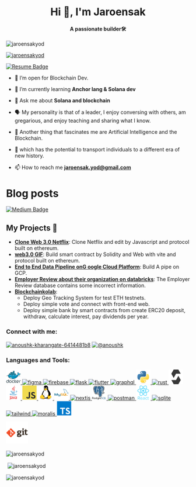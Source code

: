 <h1 align="center">Hi 👋, I'm Jaroensak</h1>
<h4 align="center">A passionate builder🛠</h4>


<p align="left"> <img src="https://komarev.com/ghpvc/?username=jaroensakyod&label=Profile%20views&color=0e75b6&style=flat" alt="jaroensakyod" /> </p>

<p align="left"> <a href="https://github.com/ryo-ma/github-profile-trophy"><img src="https://github-profile-trophy.vercel.app/?username=jaroensakyod" alt="jaroensakyod" /></a> </p>

<div id="header">
  <div id="badges">
    <a href="https://www.canva.com/design/DAErLuGsOXc/himCsm4v4hsSEGnsjm_eOQ/view?utm_content=DAErLuGsOXc&utm_campaign=designshare&utm_medium=link2&utm_source=sharebutton">
      <img src="https://img.shields.io/badge/Resume-green?style=for-the-badge" alt="Resume Badge"/>
    </a>
</div>

- 🔭 I’m open for Blockchain Dev.

- 🌱 I’m currently learning **Anchor lang & Solana dev**

- 💬 Ask me about **Solana and blockchain**

-  🗣 My personality is that of a leader, I enjoy conversing with others, am gregarious, and enjoy teaching and sharing what I know. 
  
- 🌱 Another thing that fascinates me are  Artificial Intelligence and the Blockchain.
  
- 📝 which has the potential to transport individuals to a different era of new history.

- 📫 How to reach me **jaroensak.yod@gmail.com**

# Blog posts
<!-- BLOG-POST-LIST:START -->
<div id="header">
    <a href="https://medium.com/@jaroensakyodkantha_654">
      <img src="https://img.shields.io/badge/Medium-gray?style=for-the-badge&logo=medium&logoColor=white" alt="Medium Badge"/>
    </a>
</div>
<!-- BLOG-POST-LIST:END -->

<!--  ## ⚡ My latest activity
<!--START_SECTION:activity-->
<!-- 1. ❗️ Closed issue [#1323](https://github.com/withfig/fig/issues/1323) in [withfig/fig](https://github.com/withfig/fig)
2. 🗣 Commented on [#1323](https://github.com/withfig/fig/issues/1323) in [withfig/fig](https://github.com/withfig/fig)
3. 🎉 Merged PR [#24](https://github.com/Metapass/metapass-v2/pull/24) in [Metapass/metapass-v2](https://github.com/Metapass/metapass-v2)
4. 🎉 Merged PR [#23](https://github.com/Metapass/metapass-v2/pull/23) in [Metapass/metapass-v2](https://github.com/Metapass/metapass-v2)
5. 🎉 Merged PR [#22](https://github.com/Metapass/metapass-v2/pull/22) in [Metapass/metapass-v2](https://github.com/Metapass/metapass-v2) -->
<!--END_SECTION:activity-->

## My Projects  📁

- [**Clone Web 3.0 Netflix**](https://github.com/jaroensakyod/Clone-Web-3.0-Netflix-by-Moralis-): Clone Netflix and edit by Javascript and protocol built on ethereum.
- [**web3.0 GIF**](https://github.com/jaroensakyod/web3.0GIF): Build smart contract by Solidity and Web with vite and protocol built on ethereum.
- [**End to End Data Pipeline onG oogle Cloud Platform**](https://github.com/jaroensakyod/End-to-End-Data-Pipeline-on-Google-Cloud-Platform): Build A pipe on GCP.
- [**Employer Review about their organization on databricks**](https://databricks-prod-cloudfront.cloud.databricks.com/public/4027ec902e239c93eaaa8714f173bcfc/2743116062138803/4134819635362390/2316106991846514/latest.html): The Employer Review database contains some incorrect information.
 - [**Blockchainkolab**](https://github.com/jaroensakyod/blockchainkolab): 
   - Deploy Geo Tracking System for test ETH testnets.
   - Deploy simple vote and connect with front-end web.
   - Deploy simple bank by smart contracts from create ERC20 deposit, withdraw, calculate interest, pay dividends per year.
<!-- - **Fanvest**: a dapp that lets you mint movie ideas and movies as nfts and crowdfund them, built on polygon
  - [Landing Page](https://fanvest.in)
  - [Dapp](https://apha.fanvest.in) -->

<h3 align="left">Connect with me:</h3>
<p align="left">
<!-- <a href="https://twitter.com/anoushk77" target="blank"><img align="center" src="https://raw.githubusercontent.com/rahuldkjain/github-profile-readme-generator/master/src/images/icons/Social/twitter.svg" alt="anoushk77" height="30" width="40" /></a> -->
<a href="https://www.linkedin.com/in/jaroensak-yodkantha/" target="blank"><img align="center" src="https://raw.githubusercontent.com/rahuldkjain/github-profile-readme-generator/master/src/images/icons/Social/linked-in-alt.svg" alt="anoushk-kharangate-6414481b8" height="30" width="40" /></a>
  <a href="https://medium.com/@jaroensakyodkantha_654" target="blank"><img align="center" src="https://raw.githubusercontent.com/rahuldkjain/github-profile-readme-generator/master/src/images/icons/Social/medium.svg" alt="@anoushk" height="30" width="40" /></a>
</p>

<h3 align="left">Languages and Tools:</h3>
<p align="left"> 
  

<a href="https://www.docker.com/" target="_blank" rel="noreferrer"> <img src="https://raw.githubusercontent.com/devicons/devicon/master/icons/docker/docker-original-wordmark.svg" alt="docker" width="40" height="40"/> 
 </a> <a href="https://www.figma.com/" target="_blank" rel="noreferrer"> <img src="https://www.vectorlogo.zone/logos/figma/figma-icon.svg" alt="figma" width="40" height="40"/> </a> 
  <a href="https://firebase.google.com/" target="_blank" rel="noreferrer"> <img src="https://www.vectorlogo.zone/logos/firebase/firebase-icon.svg" alt="firebase" width="40" height="40"/> </a> 
  <a href="https://flask.palletsprojects.com/" target="_blank" rel="noreferrer"> <img src="https://cms-assets.tutsplus.com/uploads/users/30/posts/16037/preview_image/flask.png" alt="flask" width="40" height="40"/> </a> 
  <a href="https://flutter.dev" target="_blank" rel="noreferrer"> <img src="https://www.vectorlogo.zone/logos/flutterio/flutterio-icon.svg" alt="flutter" width="40" height="40"/> </a> 
  <a href="https://graphql.org" target="_blank" rel="noreferrer"> <img src="https://www.vectorlogo.zone/logos/graphql/graphql-icon.svg" alt="graphql" width="40" height="40"/> </a>
    <a href="https://www.python.org" target="_blank" rel="noreferrer"> <img src="https://raw.githubusercontent.com/devicons/devicon/master/icons/python/python-original.svg" alt="python" width="40" height="40"/> </a> 
    <a href="https://www.rust-lang.org" target="_blank" rel="noreferrer"> <img src="https://encrypted-tbn0.gstatic.com/images?q=tbn:ANd9GcRpgvOBKj_7oMY-pm3o3m2vhHVA4EWPCZ6K1_ZrVANUuKuvYGdcGCMW73nRLS1lL1yKCEY&usqp=CAU" alt="rust" width="40" height="40"/> </a> 
    <a href="https://docs.soliditylang.org/" target="_blank" rel="noreferrer"> <img src="https://github.com/devicons/devicon/blob/master/icons/solidity/solidity-plain.svg" alt="soliditylang" width="40" height="40"/> </a> 
   <a href="https://www.java.com/en/" target="_blank" rel="noreferrer"> <img src="https://github.com/devicons/devicon/blob/master/icons/java/java-original-wordmark.svg" alt="java" width="40" height="40"/> </a> 
   <a href="https://www.javascript.com/" target="_blank" rel="noreferrer"> <img src="https://github.com/devicons/devicon/blob/master/icons/javascript/javascript-original.svg" alt="JavaScript" width="40" height="40"/> </a> 
<a href="https://www.linux.org/" target="_blank" rel="noreferrer"> <img src="https://raw.githubusercontent.com/devicons/devicon/master/icons/linux/linux-original.svg" alt="linux" width="40" height="40"/> </a> 
  <a href="https://www.mysql.com/" target="_blank" rel="noreferrer"> <img src="https://raw.githubusercontent.com/devicons/devicon/master/icons/mysql/mysql-original-wordmark.svg" alt="mysql" width="40" height="40"/> </a> 
  <a href="https://nextjs.org/" target="_blank" rel="noreferrer"> <img src="https://encrypted-tbn0.gstatic.com/images?q=tbn:ANd9GcQTuO317NCjps00ZoBqzDFamnFVwm_m5aroVw&usqp=CAU" alt="nextjs" width="40" height="40"/> </a> 
  <a href="https://www.postgresql.org" target="_blank" rel="noreferrer"> <img src="https://raw.githubusercontent.com/devicons/devicon/master/icons/postgresql/postgresql-original-wordmark.svg" alt="postgresql" width="40" height="40"/> </a> 
  <a href="https://postman.com" target="_blank" rel="noreferrer"> <img src="https://www.vectorlogo.zone/logos/getpostman/getpostman-icon.svg" alt="postman" width="40" height="40"/> </a> 
  <a href="https://reactjs.org/" target="_blank" rel="noreferrer"> <img src="https://raw.githubusercontent.com/devicons/devicon/master/icons/react/react-original-wordmark.svg" alt="react" width="40" height="40"/> </a> 
<a href="https://www.sqlite.org/" target="_blank" rel="noreferrer"> <img src="https://www.vectorlogo.zone/logos/sqlite/sqlite-icon.svg" alt="sqlite" width="40" height="40"/> </a> 
  <a href="https://tailwindcss.com/" target="_blank" rel="noreferrer"> <img src="https://www.vectorlogo.zone/logos/tailwindcss/tailwindcss-icon.svg" alt="tailwind" width="40" height="40"/> </a> 
   <a href="https://moralis.io/" target="_blank" rel="noreferrer"> <img src="https://moralis.io/wp-content/uploads/2021/07/bigicon_hero2.svg" alt="moralis" width="40" height="40"/> </a> 
  <a href="https://www.typescriptlang.org/" target="_blank" rel="noreferrer"> <img src="https://raw.githubusercontent.com/devicons/devicon/master/icons/typescript/typescript-original.svg" alt="typescript" width="40" height="40"/> </a> 
<!--   <a href="https://thegraph.com/en/" target="_blank" rel="noreferrer"> <img src="https://avatars.githubusercontent.com/u/38020273?s=280&v=4" alt="thegraph" width="60" height="60"/> </a>  -->
  <a href="https://git-scm.com/" target="_blank" rel="noreferrer"> <img src="https://github.com/devicons/devicon/blob/master/icons/git/git-original-wordmark.svg" alt="git" width="60" height="60"/> </a> 
  </p>

<p><img align="center" src="https://github-readme-stats.vercel.app/api/top-langs?username=jaroensakyod&show_icons=true&locale=en&layout=compact" alt="jaroensakyod" /></p>

<p>&nbsp;<img align="center" src="https://github-readme-stats.vercel.app/api?username=jaroensakyod&show_icons=true&locale=en" alt="jaroensakyod" /></p>

<p><img align="center" src="https://github-readme-streak-stats.herokuapp.com/?user=jaroensakyod&" alt="jaroensakyod" /></p>

